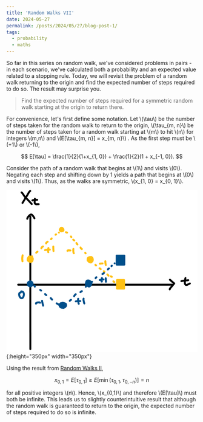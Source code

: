 ```yaml
---
title: 'Random Walks VII'
date: 2024-05-27
permalink: /posts/2024/05/27/blog-post-1/
tags:
  - probability 
  - maths
---
```


So far in this series on random walk, we've considered problems in pairs - in each scenario, we've calculated both a probability and an expected value related to a stopping rule. Today, we will revisit the problem of a random walk returning to the origin and find the expected number of steps required to do so. The result may surprise you.

> Find the expected number of steps required for a symmetric random walk starting at the origin to return there.

For convenience, let's first define some notation. Let \\(\tau\\) be the number of steps taken for the random walk to return to the origin,  \\(\tau_{m, n}\\) be the number of steps taken for a random walk starting at \\(m\\) to hit \\(n\\) for integers \\(m,n\\) and \\(E[\tau_{m, n}] = x_{m, n}\\) . As the first step must be \\(+1\\) or \\(-1\\),

$$
    E[\tau] = \frac{1}{2}(1+x_{1, 0}) + \frac{1}{2}(1 + x_{-1, 0}).
$$

Consider the path of a random walk that begins at \\(1\\) and visits \\(0\\). Negating each step and shifting down by 1 yields a path that begins at \\(0\\) and visits \\(1\\). Thus, as the walks are symmetric, \\(x_{1, 0} = x_{0, 1}\\). 

![diagram](/images/RWVII1.png){:height="350px" width="350px"}

Using the result from [Random Walks II](https://browniannotion.github.io/posts/2024/05/14/blog-post-1/),

$$
    x_{0, 1} =E[\tau_{0,1}]\geq E[\min(\tau_{0,1}, \tau_{0, -n})] = n
$$

for all positive integers \\(n\\). Hence, \\(x_{0,1}\\) and therefore \\(E[\tau]\\) must both be infinite. This leads us to slightly counterintuitive result that although the random walk is guaranteed to return to the origin, the expected number of steps required to do so is infinite.
